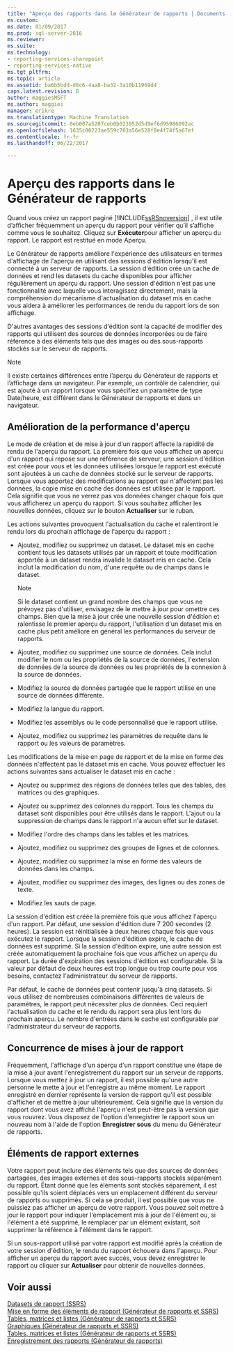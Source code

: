 ```yaml
---
title: "Aperçu des rapports dans le Générateur de rapports | Documents Microsoft"
ms.custom: 
ms.date: 01/09/2017
ms.prod: sql-server-2016
ms.reviewer: 
ms.suite: 
ms.technology:
- reporting-services-sharepoint
- reporting-services-native
ms.tgt_pltfrm: 
ms.topic: article
ms.assetid: ba6b5bdd-d8c6-4aa8-ba32-3a10b11969d4
caps.latest.revision: 8
author: maggiesMSFT
ms.author: maggies
manager: erikre
ms.translationtype: Machine Translation
ms.sourcegitcommit: 0eb007a5207ceb0b023952d5d9ef6d95986092ac
ms.openlocfilehash: 1635c00223ae559c703a56e528f8e4f74f5a67ef
ms.contentlocale: fr-fr
ms.lasthandoff: 06/22/2017

---
```

# <a name="previewing-reports-in-report-builder"></a>Aperçu des rapports dans le Générateur de rapports
  Quand vous créez un rapport paginé [!INCLUDE[ssRSnoversion](../../includes/ssrsnoversion-md.md)] , il est utile d’afficher fréquemment un aperçu du rapport pour vérifier qu’il s’affiche comme vous le souhaitez. Cliquez sur **Exécuter**pour afficher un aperçu du rapport. Le rapport est restitué en mode Aperçu.  
  
 Le Générateur de rapports améliore l'expérience des utilisateurs en termes d'affichage de l'aperçu en utilisant des sessions d'édition lorsqu'il est connecté à un serveur de rapports. La session d'édition crée un cache de données et rend les datasets du cache disponibles pour afficher régulièrement un aperçu du rapport. Une session d'édition n'est pas une fonctionnalité avec laquelle vous interagissez directement, mais la compréhension du mécanisme d'actualisation du dataset mis en cache vous aidera à améliorer les performances de rendu du rapport lors de son affichage.  
  
 D'autres avantages des sessions d'édition sont la capacité de modifier des rapports qui utilisent des sources de données incorporées ou de faire référence à des éléments tels que des images ou des sous-rapports stockés sur le serveur de rapports.  
  
> [!NOTE]  
> Il existe certaines différences entre l’aperçu du Générateur de rapports et l’affichage dans un navigateur. Par exemple, un contrôle de calendrier, qui est ajouté à un rapport lorsque vous spécifiez un paramètre de type Date/heure, est différent dans le Générateur de rapports et dans un navigateur. 
  
## <a name="improving-preview-performance"></a>Amélioration de la performance d'aperçu  
 Le mode de création et de mise à jour d'un rapport affecte la rapidité de rendu de l'aperçu du rapport. La première fois que vous affichez un aperçu d'un rapport qui repose sur une référence de serveur, une session d'édition est créée pour vous et les données utilisées lorsque le rapport est exécuté sont ajoutées à un cache de données stocké sur le serveur de rapports. Lorsque vous apportez des modifications au rapport qui n'affectent pas les données, la copie mise en cache des données est utilisée par le rapport. Cela signifie que vous ne verrez pas vos données changer chaque fois que vous afficherez un aperçu du rapport. Si vous souhaitez afficher les nouvelles données, cliquez sur le bouton **Actualiser** sur le ruban.  
  
 Les actions suivantes provoquent l'actualisation du cache et ralentiront le rendu lors du prochain affichage de l'aperçu du rapport :  
  
-   Ajoutez, modifiez ou supprimez un dataset. Le dataset mis en cache contient tous les datasets utilisés par un rapport et toute modification apportée à un dataset rendra invalide le dataset mis en cache. Cela inclut la modification du nom, d'une requête ou de champs dans le dataset.  
  
    > [!NOTE]  
    >  Si le dataset contient un grand nombre des champs que vous ne prévoyez pas d'utiliser, envisagez de le mettre à jour pour omettre ces champs. Bien que la mise à jour crée une nouvelle session d'édition et ralentisse le premier aperçu du rapport, l'utilisation d'un dataset mis en cache plus petit améliore en général les performances du serveur de rapports.  
  
-   Ajoutez, modifiez ou supprimez une source de données. Cela inclut modifier le nom ou les propriétés de la source de données, l'extension de données de la source de données ou les propriétés de la connexion à la source de données.  
  
-   Modifiez la source de données partagée que le rapport utilise en une source de données différente.  
  
-   Modifiez la langue du rapport.  
  
-   Modifiez les assemblys ou le code personnalisé que le rapport utilise.  
  
-   Ajoutez, modifiez ou supprimez les paramètres de requête dans le rapport ou les valeurs de paramètres.  
  
 Les modifications de la mise en page de rapport et de la mise en forme des données n'affectent pas le dataset mis en cache. Vous pouvez effectuer les actions suivantes sans actualiser le dataset mis en cache :  
  
-   Ajoutez ou supprimez des régions de données telles que des tables, des matrices ou des graphiques.  
  
-   Ajoutez ou supprimez des colonnes du rapport. Tous les champs du dataset sont disponibles pour être utilisés dans le rapport. L'ajout ou la suppression de champs dans le rapport n'a aucun effet sur le dataset.  
  
-   Modifiez l'ordre des champs dans les tables et les matrices.  
  
-   Ajoutez, modifiez ou supprimez des groupes de lignes et de colonnes.  
  
-   Ajoutez, modifiez ou supprimez la mise en forme des valeurs de données dans les champs.  
  
-   Ajoutez, modifiez ou supprimez des images, des lignes ou des zones de texte.  
  
-   Modifiez les sauts de page.  
  
 La session d'édition est créée la première fois que vous affichez l'aperçu d'un rapport. Par défaut, une session d'édition dure 7 200 secondes (2 heures). La session est réinitialisée à deux heures chaque fois que vous exécutez le rapport. Lorsque la session d'édition expire, le cache de données est supprimé. Si la session d'édition expire, une autre session est créée automatiquement la prochaine fois que vous affichez un aperçu du rapport. La durée d'expiration des sessions d'édition est configurable. Si la valeur par défaut de deux heures est trop longue ou trop courte pour vos besoins, contactez l'administrateur du serveur de rapports.  
  
 Par défaut, le cache de données peut contenir jusqu'à cinq datasets. Si vous utilisez de nombreuses combinaisons différentes de valeurs de paramètres, le rapport peut nécessiter plus de données. Ceci requiert l'actualisation du cache et le rendu du rapport sera plus lent lors du prochain aperçu. Le nombre d'entrées dans le cache est configurable par l'administrateur du serveur de rapports.  
  
## <a name="concurrency-of-report-updates"></a>Concurrence de mises à jour de rapport  
 Fréquemment, l'affichage d'un aperçu d'un rapport constitue une étape de la mise à jour avant l'enregistrement du rapport sur un serveur de rapports. Lorsque vous mettez à jour un rapport, il est possible qu'une autre personne le mette à jour et l'enregistre au même moment. Le rapport enregistré en dernier représente la version de rapport qu'il est possible d'afficher et de mettre à jour ultérieurement. Cela signifie que la version du rapport dont vous avez affiché l'aperçu n'est peut-être pas la version que vous rouvrez. Vous disposez de l'option d'enregistrer le rapport sous un nouveau nom à l'aide de l'option **Enregistrer sous** du menu du Générateur de rapports.  
  
## <a name="external-report-items"></a>Éléments de rapport externes  
 Votre rapport peut inclure des éléments tels que des sources de données partagées, des images externes et des sous-rapports stockés séparément du rapport. Étant donné que les éléments sont stockés séparément, il est possible qu'ils soient déplacés vers un emplacement différent du serveur de rapports ou supprimés. Si cela se produit, il est possible que vous ne puissiez pas afficher un aperçu de votre rapport. Vous pouvez soit mettre à jour le rapport pour indiquer l'emplacement mis à jour de l'élément ou, si l'élément a été supprimé, le remplacer par un élément existant, soit supprimer la référence à l'élément dans le rapport.  
  
 Si un sous-rapport utilisé par votre rapport est modifié après la création de votre session d'édition, le rendu du rapport échouera dans l'aperçu. Pour afficher un aperçu du rapport avec succès, vous devez enregistrer le rapport ou cliquer sur **Actualiser** pour obtenir de nouvelles données.  
  
## <a name="see-also"></a>Voir aussi  
 [Datasets de rapport &#40;SSRS&#41;](../../reporting-services/report-data/report-datasets-ssrs.md)   
 [Mise en forme des éléments de rapport &#40;Générateur de rapports et SSRS&#41;](../../reporting-services/report-design/formatting-report-items-report-builder-and-ssrs.md)   
 [Tables, matrices et listes &#40;Générateur de rapports et SSRS&#41;](../../reporting-services/report-design/tables-matrices-and-lists-report-builder-and-ssrs.md)   
 [Graphiques &#40;Générateur de rapports et SSRS&#41;](../../reporting-services/report-design/charts-report-builder-and-ssrs.md)   
 [Tables, matrices et listes &#40;Générateur de rapports et SSRS&#41;](../../reporting-services/report-design/tables-matrices-and-lists-report-builder-and-ssrs.md)   
 [Enregistrement des rapports &#40;Générateur de rapports&#41;](../../reporting-services/report-builder/saving-reports-report-builder.md)  
  
  

